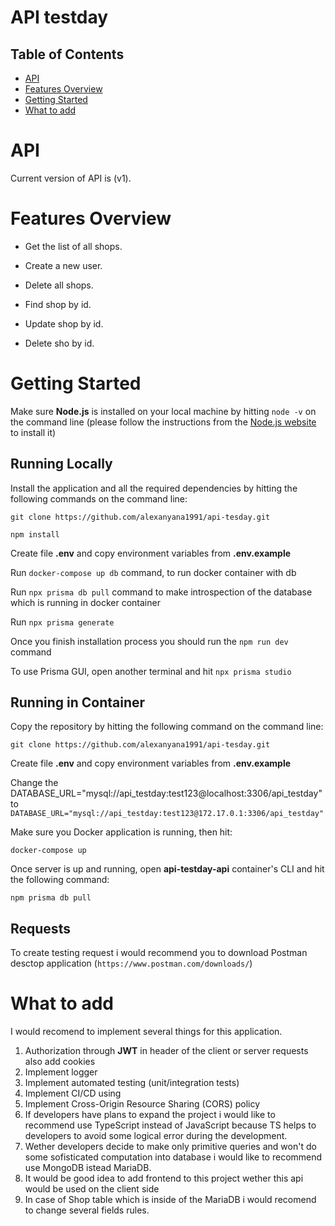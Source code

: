 # API testday 

## Table of Contents

-   [API](#api)
-   [Features Overview](#features-overview)
-   [Getting Started](#getting-started)
-   [What to add](#what-to-add)

# API

Current version of API is (v1).

# Features Overview

-  Get the list of all shops.

-  Create a new user.

-  Delete all shops.

-  Find shop by id.

-  Update shop by id.

-  Delete sho by id.

# Getting Started

Make sure **Node.js** is installed on your local machine by hitting `node -v` on the command line (please follow the instructions from the [Node.js website](http://nodejs.org) to install it)

## Running Locally

Install the application and all the required dependencies by hitting the following commands on the command line:

`git clone https://github.com/alexanyana1991/api-tesday.git`

`npm install`

Create file **.env** and copy environment variables from **.env.example**

Run `docker-compose up db` command, to run docker container with db

Run `npx prisma db pull` command to make introspection of the database which is running in docker container

Run `npx prisma generate`

Once you finish installation process you should run the `npm run dev` command

To use Prisma GUI, open another terminal and hit `npx prisma studio`

## Running in Container

Copy the repository by hitting the following command on the command line:

`git clone https://github.com/alexanyana1991/api-tesday.git`

Create file **.env** and copy environment variables from **.env.example**

Change the DATABASE_URL="mysql://api_testday:test123@localhost:3306/api_testday" to `DATABASE_URL="mysql://api_testday:test123@172.17.0.1:3306/api_testday"`

Make sure you Docker application is running, then hit:

`docker-compose up`

Once server is up and running, open **api-testday-api** container's CLI and hit the following command:

`npm prisma db pull`

## Requests

To create testing request i would recommend you to download Postman desctop application (`https://www.postman.com/downloads/`)

# What to add

I would recomend to implement several things for this application.

1. Authorization through **JWT**  in header of the client or server requests also add cookies
2. Implement logger
3. Implement automated testing (unit/integration tests)
4. Implement CI/CD using 
5. Implement Cross-Origin Resource Sharing (CORS) policy
6. If developers have plans to expand the project i would like to recommend use TypeScript instead of JavaScript
   because TS helps to developers to avoid some logical error during the development.
7. Wether developers decide to make only primitive queries and won't do some sofisticated computation into database i would like to recommend use MongoDB istead MariaDB.
8. It would be good idea to add frontend to this project wether this api would be used on the client side
9. In case of Shop table which is inside of the MariaDB i would recomend to change several fields rules.
